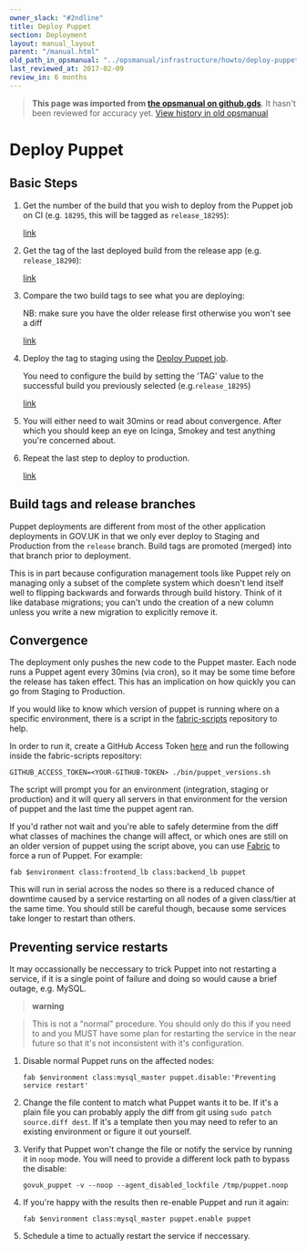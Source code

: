 ```yaml
---
owner_slack: "#2ndline"
title: Deploy Puppet
section: Deployment
layout: manual_layout
parent: "/manual.html"
old_path_in_opsmanual: "../opsmanual/infrastructure/howto/deploy-puppet.md"
last_reviewed_at: 2017-02-09
review_in: 6 months
---
```




> **This page was imported from [the opsmanual on github.gds](https://github.gds/gds/opsmanual)**.
It hasn't been reviewed for accuracy yet.
[View history in old opsmanual](https://github.gds/gds/opsmanual/tree/master/infrastructure/howto/deploy-puppet.md)


# Deploy Puppet

## Basic Steps

1.  Get the number of the build that you wish to deploy from the Puppet
    job on CI (e.g. `18295`, this will be tagged as `release_18295`):

    [link](https://ci.integration.publishing.service.gov.uk/job/govuk-puppet/job/master/)

2.  Get the tag of the last deployed build from the release app (e.g.
    `release_18290`):

       [link](https://release.publishing.service.gov.uk/applications/puppet)

3.  Compare the two build tags to see what you are deploying:

    NB: make sure you have the older release first otherwise you won't
    see a diff

       [link](https://github.com/alphagov/govuk-puppet/compare/release_18290...release_18295)

4.  Deploy the tag to staging using the [Deploy Puppet
    job](https://deploy.staging.publishing.service.gov.uk/job/Deploy_Puppet).

    You need to configure the build by setting the 'TAG' value to the
    successful build you previously selected (e.g.`release_18295`)

       [link](https://deploy.integration.publishing.service.gov.uk/job/deploy_puppet/build)

5.  You will either need to wait 30mins or read about convergence. After
    which you should keep an eye on Icinga, Smokey and test anything
    you're concerned about.
6.  Repeat the last step to deploy to production.

       [link](https://deploy.publishing.service.gov.uk/job/Deploy_Puppet/)

## Build tags and release branches

Puppet deployments are different from most of the other application
deployments in GOV.UK in that we only ever deploy to Staging and
Production from the `release` branch. Build tags are promoted (merged)
into that branch prior to deployment.

This is in part because configuration management tools like Puppet rely
on managing only a subset of the complete system which doesn't lend
itself well to flipping backwards and forwards through build history.
Think of it like database migrations; you can't undo the creation of a
new column unless you write a new migration to explicitly remove it.

## Convergence

The deployment only pushes the new code to the Puppet master. Each node
runs a Puppet agent every 30mins (via cron), so it may be some time
before the release has taken effect. This has an implication on how
quickly you can go from Staging to Production.

If you would like to know which version of puppet is running where on a
specific environment, there is a script in the
[fabric-scripts](https://github.com/alphagov/fabric-scripts) repository
to help.

In order to run it, create a GitHub Access Token
[here](https://github.com/settings/tokens) and run the following inside
the fabric-scripts repository:

    GITHUB_ACCESS_TOKEN=<YOUR-GITHUB-TOKEN> ./bin/puppet_versions.sh

The script will prompt you for an environment (integration, staging or
production) and it will query all servers in that environment for the
version of puppet and the last time the puppet agent ran.

If you'd rather not wait and you're able to safely determine from the
diff what classes of machines the change will affect, or which ones are
still on an older version of puppet using the script above, you can use
[Fabric](https://github.com/alphagov/fabric-scripts) to force a run of
Puppet. For example:

    fab $environment class:frontend_lb class:backend_lb puppet

This will run in serial across the nodes so there is a reduced chance of
downtime caused by a service restarting on all nodes of a given
class/tier at the same time. You should still be careful though, because
some services take longer to restart than others.

## Preventing service restarts

It may occassionally be neccessary to trick Puppet into not restarting a
service, if it is a single point of failure and doing so would cause a
brief outage, e.g. MySQL.

> **warning**

> This is not a "normal" procedure. You should only do this if you need
> to and you MUST have some plan for restarting the service in the near
> future so that it's not inconsistent with it's configuration.

1.  Disable normal Puppet runs on the affected nodes:

        fab $environment class:mysql_master puppet.disable:'Preventing service restart'

2.  Change the file content to match what Puppet wants it to be. If it's
    a plain file you can probably apply the diff from git using
    `sudo patch source.diff dest`. If it's a template then you may need
    to refer to an existing environment or figure it out yourself.
3.  Verify that Puppet won't change the file or notify the service by
    running it in `noop` mode. You will need to provide a different lock
    path to bypass the disable:

        govuk_puppet -v --noop --agent_disabled_lockfile /tmp/puppet.noop

4.  If you're happy with the results then re-enable Puppet and run it
    again:

        fab $environment class:mysql_master puppet.enable puppet

5.  Schedule a time to actually restart the service if neccessary.
